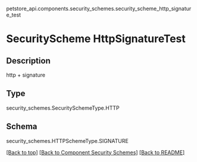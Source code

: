 petstore_api.components.security_schemes.security_scheme_http_signature_test
# SecurityScheme HttpSignatureTest

## Description
http + signature

## Type
security_schemes.SecuritySchemeType.HTTP

## Schema
security_schemes.HTTPSchemeType.SIGNATURE

[[Back to top]](#top) [[Back to Component Security Schemes]](../../../README.md#Component-SecuritySchemes) [[Back to README]](../../../README.md)
